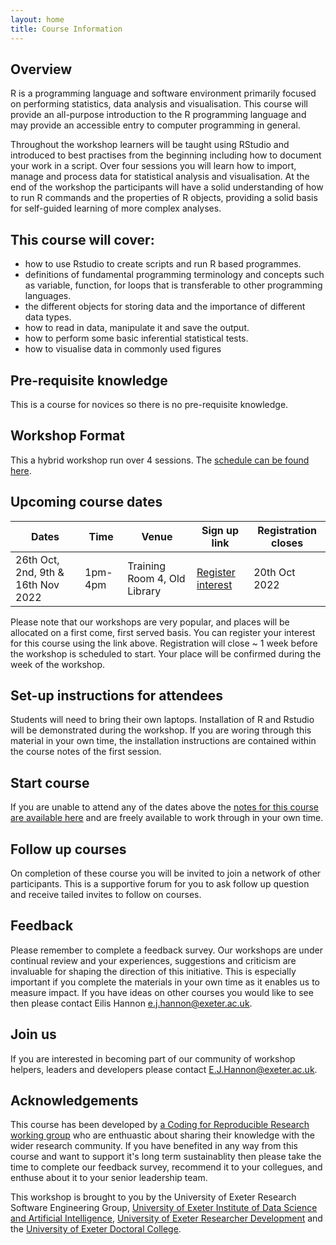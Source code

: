 ```yaml
---
layout: home
title: Course Information
---
```



## Overview

R is a programming language and software environment primarily focused on performing statistics, data analysis and visualisation. This course will provide an all-purpose introduction to the R programming language and may provide an accessible entry to computer programming in general. 

Throughout the workshop learners will be taught using RStudio and introduced to best practises from the beginning including how to document your work in a script. Over four sessions you will learn how to import, manage and process data for statistical analysis and visualisation.  At the end of the workshop the participants will have a solid understanding of how to run R commands and the properties of R objects, providing a solid basis for self-guided learning of more complex analyses.


## This course will cover:  

- how to use Rstudio to create scripts and run R based programmes.
- definitions of fundamental programming terminology and concepts such as variable, function, for loops that is transferable to other programming languages. 
- the different objects for storing data and the importance of different data types. 
- how to read in data, manipulate it and save the output.
- how to perform some basic inferential statistical tests.
- how to visualise data in commonly used figures


## Pre-requisite knowledge

This is a course for novices so there is no pre-requisite knowledge.

## Workshop Format

This a hybrid workshop run over 4 sessions. The [schedule can be found here](https://uniexeterrse.github.io/intro-to-r/schedule.html). 

## Upcoming course dates

| Dates | Time  | Venue | Sign up link | Registration closes |
|--- |--- |--- | --- | --- |
| 26th Oct, 2nd, 9th & 16th Nov 2022 | 1pm-4pm | Training Room 4, Old Library| [Register interest](https://forms.office.com/r/r9xTtwmXHR) | 20th Oct 2022 |

Please note that our workshops are very popular, and places will be allocated on a first come, first served basis. You can register your interest for this course using the link above. Registration will close ~ 1 week before the workshop is scheduled to start. Your place will be confirmed during the week of the workshop.

## Set-up instructions for attendees

Students will need to bring their own laptops. Installation of R and Rstudio will be demonstrated during the workshop. If you are woring through this material in your own time, the installation instructions are contained within the course notes of the first session.

## Start course

If you are unable to attend any of the dates above the [notes for this course are available here](https://uniexeterrse.github.io/intro-to-r/contents.html) and are freely available to work through in your own time. 

## Follow up courses

On completion of these course you will be invited to join a network of other participants. This is a supportive forum for you to ask follow up question and receive tailed invites to follow on courses.

## Feedback

Please remember to complete a feedback survey. Our workshops are under continual review and your experiences, suggestions and criticism are invaluable for shaping the direction of this initiative. This is especially important if you complete the materials in your own time as it enables us to measure impact. If you have ideas on other courses you would like to see then please contact Eilis Hannon e.j.hannon@exeter.ac.uk.

## Join us

If you are interested in becoming part of our community of workshop helpers, leaders and developers please contact E.J.Hannon@exeter.ac.uk.

## Acknowledgements

This course has been developed by [a Coding for Reproducible Research working group](https://uniexeterrse.github.io/intro-to-r/acknowledgements.html) who are enthuastic about sharing their knowledge with the wider research community.  If you have benefited in any way from this course and want to support it's long term sustainablity then please take the time to complete our feedback survey, recommend it to your collegues, and enthuse about it to your senior leadership team. 

This workshop is brought to you by the University of Exeter Research Software Engineering Group, [University of Exeter Institute of Data Science and Artificial Intelligence](https://www.exeter.ac.uk/research/idsai/), [University of Exeter Researcher Development](https://www.exeter.ac.uk/research/doctoralcollege/early-career-researchers/traininganddevelopment/rdprogramme/) and the [University of Exeter Doctoral College](https://www.exeter.ac.uk/research/doctoralcollege/).
